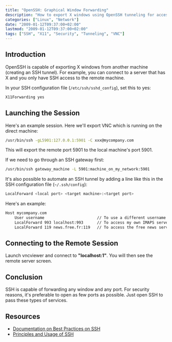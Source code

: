 ```yaml
---
title: "OpenSSH: Graphical Window Forwarding"
description: "How to export X windows using OpenSSH tunneling for accessing graphical applications on remote machines securely"
categories: ["Linux", "Network"]
date: "2009-01-12T09:37:00+02:00"
lastmod: "2009-01-12T09:37:00+02:00"
tags: ["SSH", "X11", "Security", "Tunneling", "VNC"]
---
```


## Introduction

OpenSSH is capable of exporting X windows from another machine (creating an SSH tunnel). For example, you can connect to a server that has X and you only have SSH access to the remote machine.

In your SSH configuration file (`/etc/ssh/sshd_config`), set this to yes:

```bash
X11Forwarding yes
```

## Launching the Session

Here's an example session. Here we'll export VNC which is running on the direct machine:

```bash
/usr/bin/ssh -gL5901:127.0.0.1:5901 -C xxx@mycompany.com
```

This will export the remote port 5901 to the local machine's port 5901.

If we need to go through an SSH gateway first:

```bash
/usr/bin/ssh gateway_machine -L 5901:machine_on_my_network:5901
```

It's also possible to automate an SSH tunnel by adding a line like this in the SSH configuration file (`~/.ssh/config`):

```bash
LocalForward <local port> <target machine>:<target port>
```

Here's an example:

```bash
Host mycompany.com
    User username                       // To use a different username than the current one
    LocalForward 993 localhost:993      // To access my own IMAPS server
    LocalForward 119 news.free.fr:119   // To access the free news server
```

## Connecting to the Remote Session

Launch vncviewer and connect to **"localhost:1"**. You will then see the remote server screen.

## Conclusion

SSH is capable of forwarding any window and any port. For security reasons, it's preferable to open as few ports as possible. Just open SSH to pass these types of services.

## Resources
- [Documentation on Best Practices on SSH](../../../static/pdf/ssh-_best_practices.pdf)
- [Principles and Usage of SSH](../../../static/pdf/principes_et_utilisation_de_ssh.pdf)
